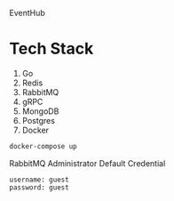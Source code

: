 EventHub

# Tech Stack
1. Go
2. Redis
3. RabbitMQ
4. gRPC
5. MongoDB
6. Postgres
7. Docker

```bash
docker-compose up 
```

RabbitMQ Administrator Default Credential
```text
username: guest
password: guest
```

